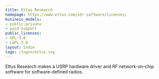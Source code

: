 ```yaml
---
title: Ettus Research
homepage: https://www.ettus.com/sdr-software/licenses/
business_models:
- public-private
- paid-support
public_licenses:
- GPL-3.0
- LGPL-3.0
layout: indie
logo: /logos/ettus.svg
---
```


Ettus Research makes a USRP hardware driver and RF network-on-chip software for software-defined radios.
